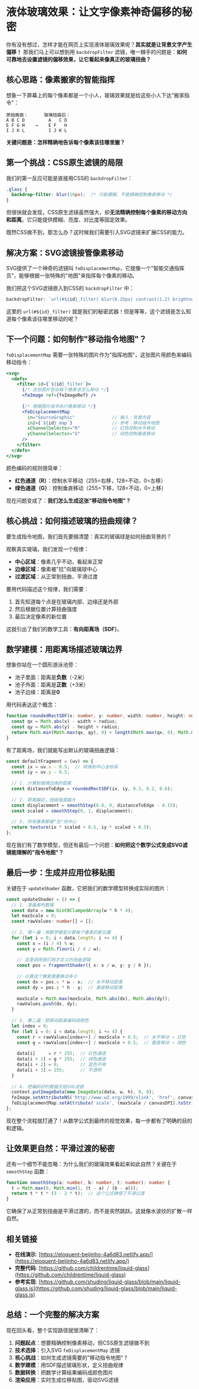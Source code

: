 # 液体玻璃效果：让文字像素神奇偏移的秘密

你有没有想过，怎样才能在网页上实现液体玻璃效果呢？**其实就是让背景文字产生偏移！** 那我们马上可以想到用 `backdropFilter` 滤镜，唯一棘手的问题是：**如何可靠地去设置滤镜的偏移效果，让它看起来像真正的玻璃扭曲？**

## 核心思路：像素搬家的智能指挥

想象一下屏幕上的每个像素都是一个小人，玻璃效果就是给这些小人下达"搬家指令"：

```
原始画面：      玻璃扭曲后：
A B C D         A   C D
E F G H    →    E F   H  
I J K L         I J K L
```

**关键问题是：怎样精确地告诉每个像素该往哪里搬？**

## 第一个挑战：CSS原生滤镜的局限

我们的第一反应可能是直接用CSS的 `backdropFilter`：

```css
.glass {
  backdrop-filter: blur(10px);  /* 只能模糊，不能精确控制像素移动 */
}
```

但很快就会发现，CSS原生滤镜虽然强大，却**无法精确控制每个像素的移动方向和距离**。它只能提供模糊、亮度、对比度等固定效果。

既然CSS做不到，那怎么办？这时候我们需要引入SVG滤镜来扩展CSS的能力。

## 解决方案：SVG滤镜接管像素移动

SVG提供了一个神奇的滤镜叫 `feDisplacementMap`，它就像一个"智能交通指挥员"，能够根据一张特殊的"地图"来指挥每个像素的移动。

我们把这个SVG滤镜嵌入到CSS的 `backdropFilter` 中：

```typescript
backdropFilter: `url(#${id}_filter) blur(0.25px) contrast(1.2) brightness(1.05) saturate(1.1)`
```

这里的 `url(#${id}_filter)` 就是我们的秘密武器！但是等等，这个滤镜是怎么知道每个像素该往哪里移动的呢？

## 下一个问题：如何制作"移动指令地图"？

`feDisplacementMap` 需要一张特殊的图片作为"指挥地图"，这张图片用颜色来编码移动指令：

```jsx
<svg>
  <defs>
    <filter id={`${id}_filter`}>
      {/* 这张图片告诉每个像素该怎么移动 */}
      <feImage ref={feImageRef} />
      
      {/* 根据图片指令执行像素移动 */}
      <feDisplacementMap
        in="SourceGraphic"              // 输入：背景内容
        in2={`${id}_map`}               // 参考：移动指令地图
        xChannelSelector="R"            // 红色控制水平移动
        yChannelSelector="G"            // 绿色控制垂直移动
      />
    </filter>
  </defs>
</svg>
```

颜色编码的规则很简单：
- **红色通道（R）**：控制水平移动（255=右移，128=不动，0=左移）
- **绿色通道（G）**：控制垂直移动（255=下移，128=不动，0=上移）

现在问题变成了：**我们怎么生成这张"移动指令地图"？**

## 核心挑战：如何描述玻璃的扭曲规律？

要生成指令地图，我们首先要搞清楚：真实的玻璃球是如何扭曲背景的？

观察真实玻璃，我们发现一个规律：
- **中心区域**：像素几乎不动，看起来正常
- **边缘区域**：像素被"拉"向玻璃球中心
- **过渡区域**：从正常到扭曲，平滑过渡

要用代码描述这个规律，我们需要：
1. 首先知道每个点是在玻璃内部、边缘还是外部
2. 然后根据位置计算扭曲强度
3. 最后决定像素的新位置

这就引出了我们的数学工具：**有向距离场（SDF）**。

## 数学建模：用距离场描述玻璃边界

想象你站在一个圆形游泳池旁：
- 池子里面：距离是**负数**（-2米）
- 池子外面：距离是**正数**（+3米）  
- 池子边缘：距离是**0**

用代码表达这个概念：

```typescript
function roundedRectSDF(x: number, y: number, width: number, height: number, radius: number): number {
  const qx = Math.abs(x) - width + radius;
  const qy = Math.abs(y) - height + radius;
  return Math.min(Math.max(qx, qy), 0) + length(Math.max(qx, 0), Math.max(qy, 0)) - radius;
}
```

有了距离场，我们就能写出默认的玻璃扭曲逻辑：

```typescript
const defaultFragment = (uv) => {
  const ix = uv.x - 0.5;  // 转换到中心坐标系
  const iy = uv.y - 0.5;
  
  // 1. 计算到玻璃边缘的距离
  const distanceToEdge = roundedRectSDF(ix, iy, 0.3, 0.2, 0.6);
  
  // 2. 距离越近，扭曲强度越大
  const displacement = smoothStep(0.8, 0, distanceToEdge - 0.15);
  const scaled = smoothStep(0, 1, displacement);
  
  // 3. 所有像素都被"拉"向中心
  return texture(ix * scaled + 0.5, iy * scaled + 0.5);
};
```

现在我们有了数学模型，但还有最后一个问题：**如何把这个数学公式变成SVG滤镜能理解的"指令地图"？**

## 最后一步：生成并应用位移贴图

关键在于 `updateShader` 函数，它把我们的数学模型转换成实际的图片：

```typescript
const updateShader = () => {
  // 1. 准备画布数据
  const data = new Uint8ClampedArray(w * h * 4);
  let maxScale = 0;
  const rawValues: number[] = [];
  
  // 2. 第一遍：用数学模型计算每个像素的新位置
  for (let i = 0; i < data.length; i += 4) {
    const x = (i / 4) % w;
    const y = Math.floor(i / 4 / w);
    
    // 这里调用我们刚才定义的扭曲逻辑
    const pos = fragmentShader({ x: x / w, y: y / h });
    
    // 计算这个像素需要移动多少
    const dx = pos.x * w - x;  // 水平移动距离
    const dy = pos.y * h - y;  // 垂直移动距离
    
    maxScale = Math.max(maxScale, Math.abs(dx), Math.abs(dy));
    rawValues.push(dx, dy);
  }
  
  // 3. 第二遍：把移动距离编码成颜色
  let index = 0;
  for (let i = 0; i < data.length; i += 4) {
    const r = rawValues[index++] / maxScale + 0.5;  // 水平移动 → 红色
    const g = rawValues[index++] / maxScale + 0.5;  // 垂直移动 → 绿色
    
    data[i]     = r * 255;  // 红色通道
    data[i + 1] = g * 255;  // 绿色通道
    data[i + 2] = 0;        // 蓝色不用
    data[i + 3] = 255;      // 不透明
  }
  
  // 4. 把编码好的数据交给SVG滤镜
  context.putImageData(new ImageData(data, w, h), 0, 0);
  feImage.setAttributeNS('http://www.w3.org/1999/xlink', 'href', canvas.toDataURL());
  feDisplacementMap.setAttribute('scale', (maxScale / canvasDPI).toString());
};
```

现在整个流程就打通了！从数学公式到最终的视觉效果，每一步都有了明确的目的和逻辑。

## 让效果更自然：平滑过渡的秘密

还有一个细节不能忽略：为什么我们的玻璃效果看起来如此自然？关键在于 `smoothStep` 函数：

```typescript
function smoothStep(a: number, b: number, t: number): number {
  t = Math.max(0, Math.min(1, (t - a) / (b - a)));
  return t * t * (3 - 2 * t);  // 这个公式确保了平滑过渡
}
```

它确保了从正常到扭曲是平滑过渡的，而不是突然跳跃。这就像水波纹的扩散一样自然。

## 相关链接

-  **在线演示**: [https://eloquent-beijinho-4a6d83.netlify.app/](https://eloquent-beijinho-4a6d83.netlify.app/)
-  **完整代码**: [https://github.com/childrentime/liquid-glass](https://github.com/childrentime/liquid-glass)
-  **参考实现**: [https://github.com/shuding/liquid-glass/blob/main/liquid-glass.js](https://github.com/shuding/liquid-glass/blob/main/liquid-glass.js)

## 总结：一个完整的解决方案

现在回头看，整个实现路径就很清晰了：

1. **问题起点**：想要精确控制像素移动，但CSS原生滤镜做不到
2. **技术选择**：引入SVG `feDisplacementMap` 滤镜
3. **核心挑战**：如何生成滤镜需要的"移动指令地图"？
4. **数学建模**：用SDF描述玻璃形状，定义扭曲规律
5. **数据转换**：把数学计算结果编码成颜色图片
6. **渲染应用**：实时生成位移贴图，驱动SVG滤镜